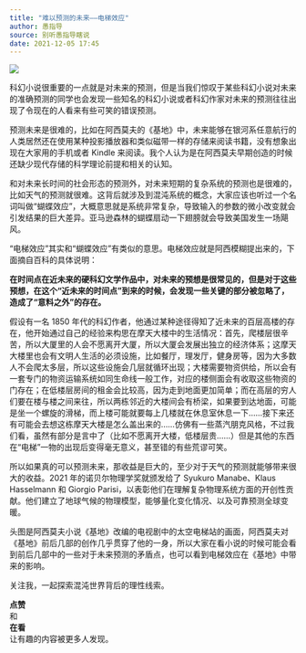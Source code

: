 ```yaml
---
title: "难以预测的未来——电梯效应"
author: 愚指导
source: 别听愚指导瞎说
date: 2021-12-05 17:45
---
```


![](d85b3e21939245fb7ac2a3affe87353a.jpeg)

科幻小说很重要的一点就是对未来的预测，但是当我们惊叹于某些科幻小说对未来的准确预测的同学也会发现一些知名的科幻小说或者科幻作家对未来的预测往往出现了令现在的人看来有些可笑的错误预测。

预测未来是很难的，比如在阿西莫夫的《基地》中，未来能够在银河系任意航行的人类居然还在使用某种投影播放器和类似磁带一样的存储来阅读书籍，没有想象出现在大家用的手机或者 Kindle 来阅读。我个人认为是在阿西莫夫早期创造的时候还缺少现代存储的科学理论前提和相关的认知。

和对未来长时间的社会形态的预测外，对未来短期的复杂系统的预测也是很难的，比如天气的预测就很难。这背后就涉及到混沌系统的概念，大家应该也听过一个名词叫做“蝴蝶效应”，大概意思就是系统非常复杂，导致输入的参数的微小改变就会引发结果的巨大差异。亚马逊森林的蝴蝶扇动一下翅膀就会导致美国发生一场飓风。

“电梯效应”其实和“蝴蝶效应”有类似的意思。电梯效应就是阿西模糊提出来的，下面摘自百科的具体说明：

**在时间点在近未来的硬科幻文学作品中，对未来的预想是很常见的，但是对于这些预想，在这个“近未来的时间点”到来的时候，会发现一些关键的部分被忽略了，造成了“意料之外”的存在。**

假设有一名 1850 年代的科幻作者，他通过某种途径得知了近未来的百层高楼的存在，他开始通过自己的经验来构思在摩天大楼中的生活情况：首先，爬楼层很辛苦，所以大厦里的人会不愿离开大厦，所以大厦会发展出独立的经济体系；这摩天大楼里也会有文明人生活的必须设施，比如餐厅，理发厅，健身房等，因为大多数人不会爬太多层，所以这些设施会几层就循环出现；大楼需要物资供给，所以会有一套专门的物资运输系统如同生命线一般工作，对应的楼侧面会有收取这些物资的门存在；在低楼层房间的租金会比较高，因为走到地面更加简单；而在高层的穷人们要在楼与楼之间来往，所以两栋邻近的大楼间会有桥梁，如果要到达地面，可能是坐一个螺旋的滑梯，而上楼可能就要每上几楼就在休息室休息一下……接下来还有可能会去想这栋摩天大楼是怎么盖出来的……仿佛有一些蒸汽朋克风格，不过我们看，虽然有部分是言中了（比如不愿离开大楼，低楼层贵……）但是其他的东西在“电梯”一物的出现后变得毫无意义，甚至错的有些荒谬可笑。

所以如果真的可以预测未来，那收益是巨大的，至少对于天气的预测就能够带来很大的收益。2021 年的诺贝尔物理学奖就颁发给了 Syukuro Manabe、Klaus Hasselmann 和 Giorgio Parisi，以表彰他们在理解复杂物理系统方面的开创性贡献。他们建立了地球气候的物理模型，能够量化变化情况、以及可靠预测全球变暖。

头图是阿西莫夫小说《基地》改编的电视剧中的太空电梯站的画面，阿西莫夫对《基地》前后几部的创作几乎贯穿了他的一身，所以大家在看小说的时候可能会看到前后几部中的一些对于未来预测的矛盾点，也可以看到电梯效应在《基地》中带来的影响。

关注我，一起探索混沌世界背后的理性线索。

**点赞**  
和  
**在看**  
让有趣的内容被更多人发现。
